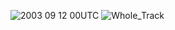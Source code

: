 
![2003 09 12 00UTC](https://github.com/jjoo0727/project_ty/assets/63052158/50d6e919-64b4-417e-a12a-f20fd02a032b)
![Whole_Track](https://github.com/jjoo0727/project_ty/assets/63052158/f802ab34-8412-4c72-bcf5-838f87d6de36)
